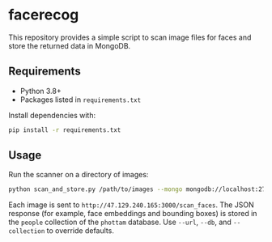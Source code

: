 # facerecog

This repository provides a simple script to scan image files for faces and store the returned data in MongoDB.

## Requirements

- Python 3.8+
- Packages listed in `requirements.txt`

Install dependencies with:

```bash
pip install -r requirements.txt
```

## Usage

Run the scanner on a directory of images:

```bash
python scan_and_store.py /path/to/images --mongo mongodb://localhost:27017/
```

Each image is sent to `http://47.129.240.165:3000/scan_faces`. The JSON response (for example, face embeddings and bounding boxes) is stored in the `people` collection of the `phottam` database. Use `--url`, `--db`, and `--collection` to override defaults.

